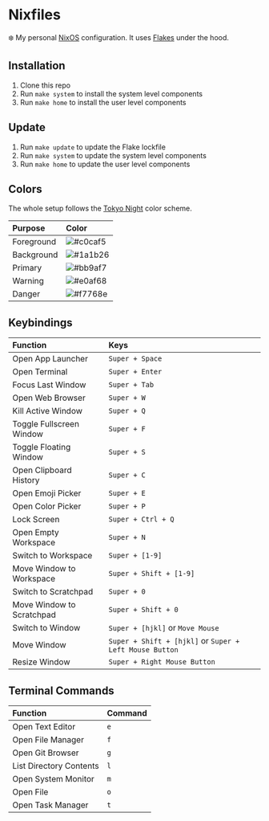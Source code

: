 # Nixfiles

:snowflake: My personal [NixOS](https://nixos.org/) configuration.
It uses [Flakes](https://nixos.wiki/wiki/Flakes) under the hood.

## Installation

1. Clone this repo
1. Run `make system` to install the system level components
1. Run `make home` to install the user level components

## Update

1. Run `make update` to update the Flake lockfile
1. Run `make system` to update the system level components
1. Run `make home` to update the user level components

## Colors

The whole setup follows the [Tokyo Night](https://github.com/folke/tokyonight.nvim) color scheme.

| Purpose    | Color                                                                                                       |
| :--------- | :---------------------------------------------------------------------------------------------------------- |
| Foreground | ![#c0caf5](<https://images.placeholders.dev/?width=50&height=50&bgColor=%23c0caf5&textColor=rgba(0,0,0,0)>) |
| Background | ![#1a1b26](<https://images.placeholders.dev/?width=50&height=50&bgColor=%231a1b26&textColor=rgba(0,0,0,0)>) |
| Primary    | ![#bb9af7](<https://images.placeholders.dev/?width=50&height=50&bgColor=%23bb9af7&textColor=rgba(0,0,0,0)>) |
| Warning    | ![#e0af68](<https://images.placeholders.dev/?width=50&height=50&bgColor=%23e0af68&textColor=rgba(0,0,0,0)>) |
| Danger     | ![#f7768e](<https://images.placeholders.dev/?width=50&height=50&bgColor=%23f7768e&textColor=rgba(0,0,0,0)>) |

## Keybindings

| Function                  | Keys                                                    |
| :------------------------ | :------------------------------------------------------ |
| Open App Launcher         | `Super + Space`                                         |
| Open Terminal             | `Super + Enter`                                         |
| Focus Last Window         | `Super + Tab`                                           |
| Open Web Browser          | `Super + W`                                             |
| Kill Active Window        | `Super + Q`                                             |
| Toggle Fullscreen Window  | `Super + F`                                             |
| Toggle Floating Window    | `Super + S`                                             |
| Open Clipboard History    | `Super + C`                                             |
| Open Emoji Picker         | `Super + E`                                             |
| Open Color Picker         | `Super + P`                                             |
| Lock Screen               | `Super + Ctrl + Q`                                      |
| Open Empty Workspace      | `Super + N`                                             |
| Switch to Workspace       | `Super + [1-9]`                                         |
| Move Window to Workspace  | `Super + Shift + [1-9]`                                 |
| Switch to Scratchpad      | `Super + 0`                                             |
| Move Window to Scratchpad | `Super + Shift + 0`                                     |
| Switch to Window          | `Super + [hjkl]` or `Move Mouse`                        |
| Move Window               | `Super + Shift + [hjkl]` or `Super + Left Mouse Button` |
| Resize Window             | `Super + Right Mouse Button`                            |

## Terminal Commands

| Function                | Command |
| :---------------------- | :------ |
| Open Text Editor        | `e`     |
| Open File Manager       | `f`     |
| Open Git Browser        | `g`     |
| List Directory Contents | `l`     |
| Open System Monitor     | `m`     |
| Open File               | `o`     |
| Open Task Manager       | `t`     |
